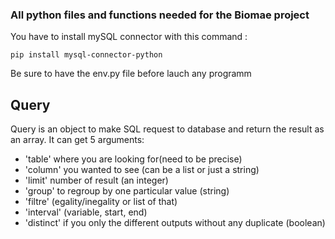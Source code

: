 ### All python files and functions needed for the Biomae project

You have to install mySQL connector with this command :
```
pip install mysql-connector-python
```
Be sure to have the env.py file before lauch any programm


## Query

Query is an object to make SQL request to database and return the result as an array. It can get 5 arguments:

- 'table' where you are looking for(need to be precise)
- 'column' you wanted to see (can be a list or just a string)
- 'limit' number of result (an integer)
- 'group' to regroup by one particular value (string)
- 'filtre' (egality/inegality or list of that)
- 'interval' (variable, start, end)
- 'distinct' if you only the different outputs without any duplicate (boolean)  